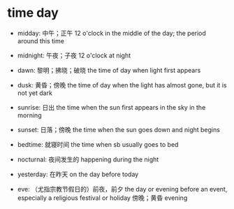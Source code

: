 # time day

- midday: 中午；正午 12 o'clock in the middle of the day; the period around this time
- midnight: 午夜；子夜 12 o'clock at night

- dawn: 黎明；拂晓；破晓 the time of day when light first appears
- dusk: 黄昏；傍晚 the time of day when the light has almost gone, but it is not yet dark
- sunrise: 日出 the time when the sun first appears in the sky in the morning
- sunset: 日落；傍晚 the time when the sun goes down and night begins
- bedtime: 就寝时间 the time when sb usually goes to bed
- nocturnal: 夜间发生的 happening during the night
- yesterday: 在昨天 on the day before today
- eve: （尤指宗教节假日的）前夜，前夕 the day or evening before an event, especially a religious festival or holiday 傍晚；黄昏 evening
